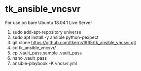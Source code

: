 # tk_ansible_vncsvr

For use on bare Ubuntu 18.04.1 Live Server

 1. sudo add-apt-repository universe
 2. sudo apt install -y ansible python-pexpect
 3. git clone https://github.com/tkerns1965/tk_ansible_vncsvr.git
 4. cd tk_ansible_vncsvr/
 5. cp .vault_pass.sample .vault_pass
 6. nano .vault_pass
 7. ansible-playbook -K vncsvr.yml 
